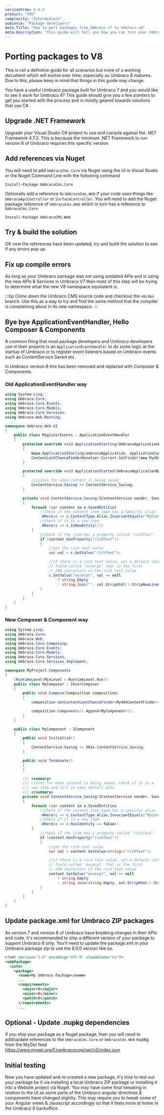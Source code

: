 ```yaml
---
versionFrom: 8.0.0
product: "CMS"
complexity: "Intermediate"
audience: "Package developers"
meta.Title: "How to port packages from Umbraco v7 to Umbraco v8"
meta.Description: "This guide will tell you how you can turn your Umbraco v7 package into an Umbraco v8 package"
---
```

# Porting packages to V8
This is not a definitive guide for all scenarios but more of a working document which will evolve over time, especially as Umbraco 8 matures. Due to this, please keep in mind that things in this guide may change.

You have a useful Umbraco package built for Umbraco 7 and you would like to see it work for Umbraco 8?
This guide should give you a few pointers to get you started with the process and is mostly geared towards solutions that use C#.

## Upgrade .NET Framework
Upgrade your Visual Studio C# project to use and compile against the .NET Framework 4.7.2. This is because the minimum .NET Framework to run version 8 of Umbraco requires this specific version.

## Add references via Nuget
You will need to add `UmbracoCms.Core` via Nuget using the UI in Visual Studio or the Nuget Command Line with the following command 

```shell
Install-Package UmbracoCms.Core 
```

Optionally add a reference to `UmbracoCms.Web` if your code uses things like `UmbracoApiController` or `SurfaceController`. You will need to add the Nuget package reference of `UmbracoCms.Web` which in turn has a reference to `UmbracoCms.Core`

```shell
Install-Package UmbracoCMS.Web
```

## Try & build the solution
OK now the references have been updated, try and build the solution to see if any errors pop up.

## Fix up compile errors
As long as your Umbraco package was not using outdated APIs and is using the new APIs & Services in Umbraco V7 then most of this step will be trying to determine what the new V8 namespace equivalent is.

:::tip
Clone down the Umbraco CMS source code and checkout the `v8/dev` branch. Use this as a way to try and find the same method that the compiler is complaining about in its new namespace.
:::

## Bye bye ApplicationEventHandler, Hello Composer & Components
A common thing that most package developers and Umbraco developers use in their projects is an `ApplicationEventHandler` to do some logic at the startup of Umbraco or to register event listeners based on Umbraco events such as ContentService.Saved etc.

In Umbraco version 8 this has been removed and replaced with Composer & Components.

### Old ApplicationEventHandler way

```csharp
using System.Linq;
using Umbraco.Core;
using Umbraco.Core.Events;
using Umbraco.Core.Models;
using Umbraco.Core.Services;
using Umbraco.Web.Routing;

namespace Umbraco.Web.UI
{
    public class RegisterEvents : ApplicationEventHandler
    {
        protected override void ApplicationStarting(UmbracoApplicationBase umbracoApplication, ApplicationContext applicationContext)
        {
            base.ApplicationStarting(umbracoApplication, applicationContext);
            ContentLastChanceFinderResolver.Current.SetFinder(new My404ContentFinder());
        }

        protected override void ApplicationStarted(UmbracoApplicationBase umbracoApplication, ApplicationContext applicationContext)
        {
            //Listen for when content is being saved
            ContentService.Saving += ContentService_Saving;
        }

        private void ContentService_Saving(IContentService sender, SaveEventArgs<IContent> e)
        {
            foreach (var content in e.SavedEntities
                //Check if the content item type has a specific alias
                .Where(c => c.ContentType.Alias.InvariantEquals("MyContentType"))
                //Check if it is a new item
                .Where(c => c.IsNewEntity()))
            {
                //check if the item has a property called 'richText'
                if (content.HasProperty("richText"))
                {
                    //get the rich text value
                    var val = c.GetValue("richText");

                    //if there is a rich text value, set a default value in a
                    // field called 'excerpt' that is the first
                    // 200 characters of the rich text value
                    c.SetValue("excerpt", val == null
                        ? string.Empty
                        : string.Join("", val.StripHtml().StripNewLines().Take(200)));
                }
            }
        }
    }
}
```


### New Composer & Component way

```csharp
using System.Linq;
using Umbraco.Core;
using Umbraco.Web;
using Umbraco.Core.Composing;
using Umbraco.Core.Events;
using Umbraco.Core.Models;
using Umbraco.Core.Services;
using Umbraco.Core.Services.Implement;

namespace MyProject.Components
{
    [RuntimeLevel(MinLevel = RuntimeLevel.Run)]
    public class MyComposer : IUserComposer
    {
        public void Compose(Composition composition)
        {
            composition.SetContentLastChanceFinder<My404ContentFinder>();

            composition.Components().Append<MyComponent>();
        }
    }

    public class MyComponent : IComponent
    {
        public void Initialize()
        {
            ContentService.Saving += this.ContentService_Saving;
        }

        public void Terminate()
        {
        }

        /// <summary>
        /// Listen for when content is being saved, check if it is a
        /// new item and fill in some default data.
        /// </summary>
        private void ContentService_Saving(IContentService sender, SaveEventArgs<IContent> e)
        {
            foreach (var content in e.SavedEntities
                //Check if the content item type has a specific alias
                .Where(c => c.ContentType.Alias.InvariantEquals("MyContentType"))
                //Check if it is a new item
                .Where(c => c.HasIdentity == false))
            {
                //check if the item has a property called 'richText'
                if (content.HasProperty("richText"))
                {
                    //get the rich text value
                    var val = content.GetValue<string>("richText");

                    //if there is a rich text value, set a default value in a
                    // field called 'excerpt' that is the first
                    // 200 characters of the rich text value
                    content.SetValue("excerpt", val == null
                        ? string.Empty
                        : string.Join(string.Empty, val.StripHtml().StripNewLines().Take(200)));
                }
            }
        }
    }
}
```


## Update package.xml for Umbraco ZIP packages
As version 7 and version 8 of Umbraco have breaking changes in their APIs and code, it's recommended to ship a different version of your package to support Umbraco 8 only. You'll need to update the package.xml in your Umbraco package zip to use the 8.0.0 version like so.

```xml
<?xml version="1.0" encoding="UTF-8" standalone="no"?>
<umbPackage>
  <info>
    <package>
      <name>My Umbraco Package</name>
      ...
      <requirements>
        <major>8</major>
        <minor>0</minor>
        <patch>0</patch>
      </requirements>
      ...
```

## Optional - Update .nupkg dependencies
If you ship your package as a Nuget package, then you will need to add/update references to the `UmbracoCms.Core` or `UmbracoCms.Web` nupkg from the MyGet feed https://www.myget.org/F/umbracocore/api/v3/index.json

## Initial testing
Now you have updated and re-created a new package, it's time to test out your package be it via installing a local Umbraco ZIP package or installing it into a Website project via Nuget. You may have some final tweaking in relation to the UI as some parts of the Umbraco angular directives & components have changed slighlty. This may require you to tweak some of your Angular views & Javascript accordingly so that it feels more at home in the Umbraco 8 backoffice.

